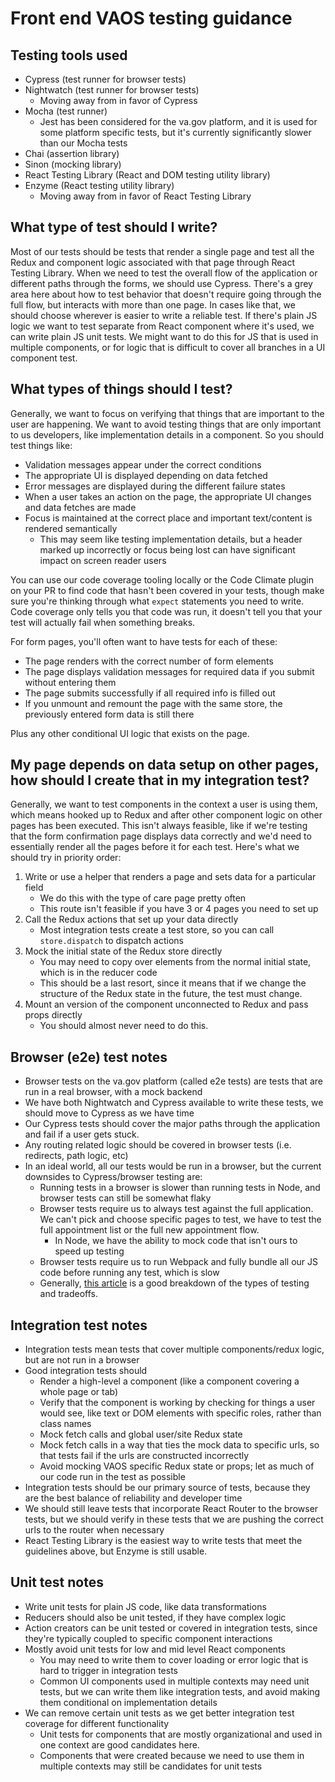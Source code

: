# Front end VAOS testing guidance

## Testing tools used

- Cypress (test runner for browser tests)
- Nightwatch (test runner for browser tests)
   - Moving away from in favor of Cypress
- Mocha (test runner)
   - Jest has been considered for the va.gov platform, and it is used for some platform specific tests, but it's currently
     significantly slower than our Mocha tests
- Chai (assertion library)
- Sinon (mocking library)
- React Testing Library (React and DOM testing utility library)
- Enzyme (React testing utility library)
   - Moving away from in favor of React Testing Library

## What type of test should I write?

Most of our tests should be tests that render a single page and test all the Redux and component logic associated with that page through React Testing Library. When we need to test the overall flow of the application or different paths through the forms, we should use Cypress. There's a grey area here about how to test behavior that doesn't require going through the full flow, but interacts with more than one page. In cases like that, we should choose wherever is easier to write a reliable test. If there's plain JS logic we want to test separate from React component where it's used, we can write plain JS unit tests. We might want to do this for JS that is used in multiple components, or for logic that is difficult to cover all branches in a UI component test.

## What types of things should I test?

Generally, we want to focus on verifying that things that are important to the user are happening. We want to avoid testing things that are only important to us developers, like implementation details in a component. So you should test things like:

- Validation messages appear under the correct conditions
- The appropriate UI is displayed depending on data fetched
- Error messages are displayed during the different failure states
- When a user takes an action on the page, the appropriate UI changes and data fetches are made
- Focus is maintained at the correct place and important text/content is rendered semantically
  - This may seem like testing implementation details, but a header marked up incorrectly or focus being lost can have significant impact on screen reader users
  
You can use our code coverage tooling locally or the Code Climate plugin on your PR to find code that hasn't been covered in your tests, though make sure you're thinking through what `expect` statements you need to write. Code coverage only tells you that code was run, it doesn't tell you that your test will actually fail when something breaks.
  
For form pages, you'll often want to have tests for each of these:

- The page renders with the correct number of form elements
- The page displays validation messages for required data if you submit without entering them
- The page submits successfully if all required info is filled out
- If you unmount and remount the page with the same store, the previously entered form data is still there

Plus any other conditional UI logic that exists on the page.

## My page depends on data setup on other pages, how should I create that in my integration test?

Generally, we want to test components in the context a user is using them, which means hooked up to Redux and after other component logic on other pages has been executed. This isn't always feasible, like if we're testing that the form confirmation page displays data correctly and we'd need to essentially render all the pages before it for each test. Here's what we should try in priority order:

1. Write or use a helper that renders a page and sets data for a particular field
   - We do this with the type of care page pretty often
   - This route isn't feasible if you have 3 or 4 pages you need to set up
2. Call the Redux actions that set up your data directly
   - Most integration tests create a test store, so you can call `store.dispatch` to dispatch actions
3. Mock the initial state of the Redux store directly
   - You may need to copy over elements from the normal initial state, which is in the reducer code
   - This should be a last resort, since it means that if we change the structure of the Redux state in the future, the test must change.
4. Mount an version of the component unconnected to Redux and pass props directly
   - You should almost never need to do this.

## Browser (e2e) test notes

- Browser tests on the va.gov platform (called e2e tests) are tests that are run in a real browser, with a mock backend
- We have both Nightwatch and Cypress available to write these tests, we should move to Cypress as we have time
- Our Cypress tests should cover the major paths through the application and fail if a user gets stuck.
- Any routing related logic should be covered in browser tests (i.e. redirects, path logic, etc)
- In an ideal world, all our tests would be run in a browser, but the current downsides to Cypress/browser testing are:
   - Running tests in a browser is slower than running tests in Node, and browser tests can still be somewhat flaky
   - Browser tests require us to always test against the full application. We can't pick and choose specific pages to test, we have to test the full appointment list or the full new appointment flow.
      - In Node, we have the ability to mock code that isn't ours to speed up testing
   - Browser tests require us to run Webpack and fully bundle all our JS code before running any test, which is slow
   - Generally, [this article](https://kentcdodds.com/blog/unit-vs-integration-vs-e2e-tests) is a good breakdown of the types of testing and tradeoffs.

## Integration test notes
- Integration tests mean tests that cover multiple components/redux logic, but are not run in a browser
- Good integration tests should
   - Render a high-level a component (like a component covering a whole page or tab)
   - Verify that the component is working by checking for things a user would see, like text or DOM elements with specific roles, rather than class names
   - Mock fetch calls and global user/site Redux state
   - Mock fetch calls in a way that ties the mock data to specific urls, so that tests fail if the urls are constructed incorrectly
   - Avoid mocking VAOS specific Redux state or props; let as much of our code run in the test as possible
- Integration tests should be our primary source of tests, because they are the best balance of reliability and developer time
- We should still leave tests that incorporate React Router to the browser tests, but we should verify in these tests that we are pushing the correct urls to the router when necessary
- React Testing Library is the easiest way to write tests that meet the guidelines above, but Enzyme is still usable.

## Unit test notes
- Write unit tests for plain JS code, like data transformations
- Reducers should also be unit tested, if they have complex logic
- Action creators can be unit tested or covered in integration tests, since they're typically coupled to specific component interactions
- Mostly avoid unit tests for low and mid level React components
   - You may need to write them to cover loading or error logic that is hard to trigger in integration tests
   - Common UI components used in multiple contexts may need unit tests, but we can write them like integration tests, and avoid making them conditional on implementation details
- We can remove certain unit tests as we get better integration test coverage for different functionality
   - Unit tests for components that are mostly organizational and used in one context are good candidates here. 
   - Components that were created because we need to use them in multiple contexts may still be candidates for unit tests
